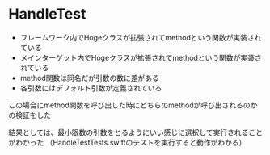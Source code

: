 # HandleTest

- フレームワーク内でHogeクラスが拡張されてmethodという関数が実装されている
- メインターゲット内でHogeクラスが拡張されてmethodという関数が実装されている
- method関数は同名だが引数の数に差がある
- 各引数にはデフォルト引数が定義されている

この場合にmethod関数を呼び出した時にどちらのmethodが呼び出されるのかの検証をした

結果としては、最小限数の引数をとるようにいい感じに選択して実行されることがわかった
（HandleTestTests.swiftのテストを実行すると動作がわかる）
